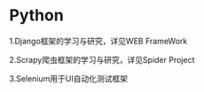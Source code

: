 # Python

1.Django框架的学习与研究，详见WEB FrameWork

2.Scrapy爬虫框架的学习与研究，详见Spider Project

3.Selenium用于UI自动化测试框架


